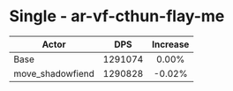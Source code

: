 # Single - ar-vf-cthun-flay-me
| Actor | DPS | Increase |
|---|:---:|:---:|
|Base|1291074|0.00%|
|move_shadowfiend|1290828|-0.02%|
